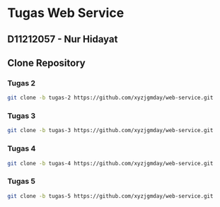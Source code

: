 # Tugas Web Service

## D11212057 - Nur Hidayat

## Clone Repository 
### Tugas 2
```sh
git clone -b tugas-2 https://github.com/xyzjgmday/web-service.git
```

### Tugas 3
```sh
git clone -b tugas-3 https://github.com/xyzjgmday/web-service.git
```

### Tugas 4
```sh
git clone -b tugas-4 https://github.com/xyzjgmday/web-service.git
```
### Tugas 5
```sh
git clone -b tugas-5 https://github.com/xyzjgmday/web-service.git
```
